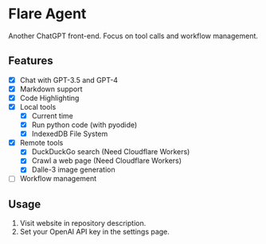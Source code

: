 # Flare Agent

Another ChatGPT front-end. Focus on tool calls and workflow management.

## Features

- [x] Chat with GPT-3.5 and GPT-4
- [x] Markdown support
- [x] Code Highlighting
- [x] Local tools
    * [x] Current time
    * [x] Run python code (with pyodide)
    * [x] IndexedDB File System
- [x] Remote tools
    * [x] DuckDuckGo search (Need Cloudflare Workers)
    * [x] Crawl a web page (Need Cloudflare Workers)
    * [x] Dalle-3 image generation
- [ ] Workflow management

## Usage

1. Visit website in repository description.
2. Set your OpenAI API key in the settings page.
